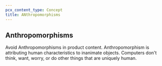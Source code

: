 ```yaml
---
pcx_content_type: Concept
title: ANthropomorphisms
---
```


## Anthropomorphisms

Avoid Anthropomorphisms in product content. Anthropomorphism is attributing human characteristics to inanimate objects. Computers don't think, want, worry, or do other things that are uniquely human.
